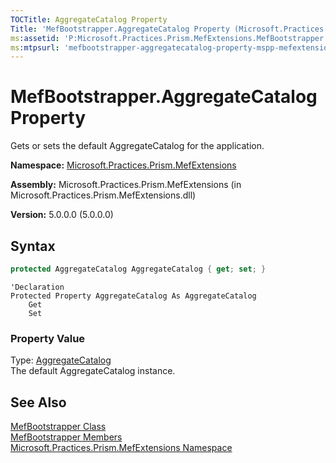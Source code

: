 ```yaml
---
TOCTitle: AggregateCatalog Property
Title: 'MefBootstrapper.AggregateCatalog Property (Microsoft.Practices.Prism.MefExtensions)'
ms:assetid: 'P:Microsoft.Practices.Prism.MefExtensions.MefBootstrapper.AggregateCatalog'
ms:mtpsurl: 'mefbootstrapper-aggregatecatalog-property-mspp-mefextensions.md'
---
```


# MefBootstrapper.AggregateCatalog Property

Gets or sets the default AggregateCatalog for the application.

**Namespace:** [Microsoft.Practices.Prism.MefExtensions](/patterns-practices/reference/mspp-mefextensions-namespace)

**Assembly:** Microsoft.Practices.Prism.MefExtensions (in Microsoft.Practices.Prism.MefExtensions.dll)

**Version:** 5.0.0.0 (5.0.0.0)

## Syntax

```C#
protected AggregateCatalog AggregateCatalog { get; set; }
```

```VB
'Declaration
Protected Property AggregateCatalog As AggregateCatalog
	Get
	Set
```

### Property Value

Type: [AggregateCatalog](http://msdn.microsoft.com/en-us/library/dd833165)<br/>
The default AggregateCatalog instance.

## See Also

[MefBootstrapper Class](/patterns-practices/reference/mefbootstrapper-class-mspp-mefextensions)<br/>
[MefBootstrapper Members](/patterns-practices/reference/mefbootstrapper-members-mspp-mefextensions)<br/>
[Microsoft.Practices.Prism.MefExtensions Namespace](/patterns-practices/reference/mspp-mefextensions-namespace)<br/>